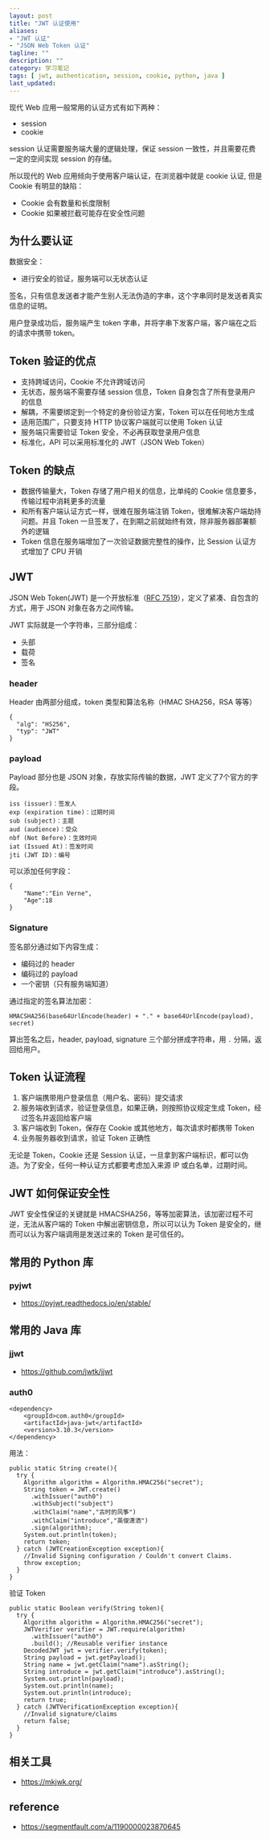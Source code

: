 ```yaml
---
layout: post
title: "JWT 认证使用"
aliases: 
- "JWT 认证"
- "JSON Web Token 认证"
tagline: ""
description: ""
category: 学习笔记
tags: [ jwt, authentication, session, cookie, python, java ]
last_updated:
---
```


现代 Web 应用一般常用的认证方式有如下两种：

- session
- cookie

session 认证需要服务端大量的逻辑处理，保证 session 一致性，并且需要花费一定的空间实现 session 的存储。

所以现代的 Web 应用倾向于使用客户端认证，在浏览器中就是 cookie 认证, 但是 Cookie 有明显的缺陷：

- Cookie 会有数量和长度限制
- Cookie 如果被拦截可能存在安全性问题

## 为什么要认证

数据安全：

- 进行安全的验证，服务端可以无状态认证

签名，只有信息发送者才能产生别人无法伪造的字串，这个字串同时是发送者真实信息的证明。

用户登录成功后，服务端产生 token 字串，并将字串下发客户端，客户端在之后的请求中携带 token。

## Token 验证的优点

- 支持跨域访问，Cookie 不允许跨域访问
- 无状态，服务端不需要存储 session 信息，Token 自身包含了所有登录用户的信息
- 解耦，不需要绑定到一个特定的身份验证方案，Token 可以在任何地方生成
- 适用范围广，只要支持 HTTP 协议客户端就可以使用 Token 认证
- 服务端只需要验证 Token 安全，不必再获取登录用户信息
- 标准化，API 可以采用标准化的 JWT（JSON Web Token）


## Token 的缺点

- 数据传输量大，Token 存储了用户相关的信息，比单纯的 Cookie 信息要多，传输过程中消耗更多的流量
- 和所有客户端认证方式一样，很难在服务端注销 Token，很难解决客户端劫持问题。并且 Token 一旦签发了，在到期之前就始终有效，除非服务器部署额外的逻辑
- Token 信息在服务端增加了一次验证数据完整性的操作，比 Session 认证方式增加了 CPU 开销

## JWT

JSON Web Token(JWT) 是一个开放标准（[RFC 7519](https://tools.ietf.org/html/rfc7519)），定义了紧凑、自包含的方式，用于 JSON 对象在各方之间传输。

JWT 实际就是一个字符串，三部分组成：

- 头部
- 载荷
- 签名

### header
Header 由两部分组成，token 类型和算法名称（HMAC SHA256，RSA 等等）

```
{
  "alg": "HS256",
  "typ": "JWT"
}
```

### payload
Payload 部分也是 JSON 对象，存放实际传输的数据，JWT 定义了7个官方的字段。

```
iss (issuer)：签发人
exp (expiration time)：过期时间
sub (subject)：主题
aud (audience)：受众
nbf (Not Before)：生效时间
iat (Issued At)：签发时间
jti (JWT ID)：编号
```

可以添加任何字段：

```
{
    "Name":"Ein Verne",
    "Age":18
}
```

### Signature

签名部分通过如下内容生成：

- 编码过的 header
- 编码过的 payload
- 一个密钥（只有服务端知道）

通过指定的签名算法加密：

```
HMACSHA256(base64UrlEncode(header) + "." + base64UrlEncode(payload), secret)
```

算出签名之后，header, payload, signature 三个部分拼成字符串，用 `.` 分隔，返回给用户。



## Token 认证流程

1. 客户端携带用户登录信息（用户名、密码）提交请求
2. 服务端收到请求，验证登录信息，如果正确，则按照协议规定生成 Token，经过签名并返回给客户端
3. 客户端收到 Token，保存在 Cookie 或其他地方，每次请求时都携带 Token
4. 业务服务器收到请求，验证 Token 正确性

无论是 Token，Cookie 还是 Session 认证，一旦拿到客户端标识，都可以伪造。为了安全，任何一种认证方式都要考虑加入来源 IP 或白名单，过期时间。

## JWT 如何保证安全性
JWT 安全性保证的关键就是 HMACSHA256，等等加密算法，该加密过程不可逆，无法从客户端的 Token 中解出密钥信息，所以可以认为 Token 是安全的，继而可以认为客户端调用是发送过来的 Token 是可信任的。



## 常用的 Python 库

### pyjwt

- <https://pyjwt.readthedocs.io/en/stable/>


## 常用的 Java 库

### jjwt

- <https://github.com/jwtk/jjwt>


### auth0

    <dependency>
        <groupId>com.auth0</groupId>
        <artifactId>java-jwt</artifactId>
        <version>3.10.3</version>
    </dependency>

用法：

    public static String create(){
      try {
        Algorithm algorithm = Algorithm.HMAC256("secret");
        String token = JWT.create()
          .withIssuer("auth0")
          .withSubject("subject")
          .withClaim("name","古时的风筝")
          .withClaim("introduce","英俊潇洒")
          .sign(algorithm);
        System.out.println(token);
        return token;
      } catch (JWTCreationException exception){
        //Invalid Signing configuration / Couldn't convert Claims.
        throw exception;
      }
    }

验证 Token

    public static Boolean verify(String token){
      try {
        Algorithm algorithm = Algorithm.HMAC256("secret");
        JWTVerifier verifier = JWT.require(algorithm)
          .withIssuer("auth0")
          .build(); //Reusable verifier instance
        DecodedJWT jwt = verifier.verify(token);
        String payload = jwt.getPayload();
        String name = jwt.getClaim("name").asString();
        String introduce = jwt.getClaim("introduce").asString();
        System.out.println(payload);
        System.out.println(name);
        System.out.println(introduce);
        return true;
      } catch (JWTVerificationException exception){
        //Invalid signature/claims
        return false;
      }
    }

## 相关工具

- <https://mkjwk.org/>

## reference

- <https://segmentfault.com/a/1190000023870645>